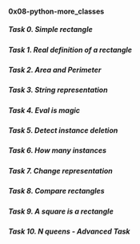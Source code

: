 #### 0x08-python-more_classes
##### Task 0. Simple rectangle
##### Task 1. Real definition of a rectangle
##### Task 2. Area and Perimeter
##### Task 3. String representation
##### Task 4. Eval is magic
##### Task 5. Detect instance deletion
##### Task 6. How many instances
##### Task 7. Change representation
##### Task 8. Compare rectangles
##### Task 9. A square is a rectangle
##### Task 10. N queens - Advanced Task
